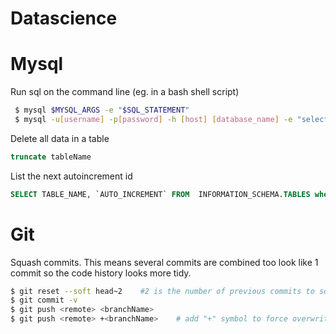 # Datascience

# Mysql

Run sql on the command line (eg. in a bash shell script)
```bash
 $ mysql $MYSQL_ARGS -e "$SQL_STATEMENT"
 $ mysql -u[username] -p[password] -h [host] [database_name] -e "select * from my_table limit 10;"
 ```

Delete all data in a table
```sql
truncate tableName
```

List the next autoincrement id
```sql
SELECT TABLE_NAME, `AUTO_INCREMENT` FROM  INFORMATION_SCHEMA.TABLES where TABLE_NAME like 'tablename%';
```

# Git 

Squash commits.  This means several commits are combined too look like 1 commit so the code history looks more tidy.
```bash
$ git reset --soft head~2    #2 is the number of previous commits to squash
$ git commit -v
$ git push <remote> <branchName>
$ git push <remote> +<branchName>    # add "+" symbol to force overwrite of remote git repo
```



